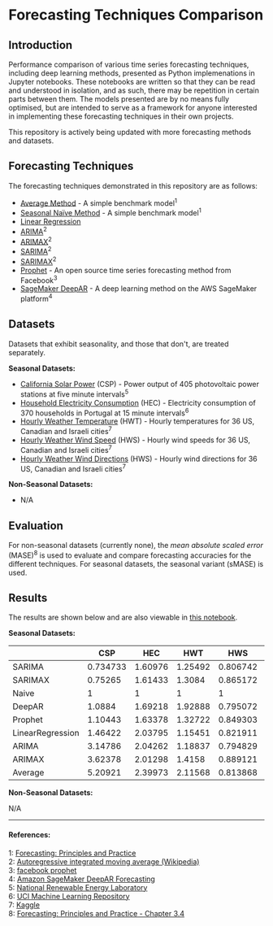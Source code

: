 # Forecasting Techniques Comparison

## Introduction

Performance comparison of various time series forecasting techniques, including deep learning methods, presented as Python implemenations in Jupyter notebooks. These notebooks are written so that they can be read and understood in isolation, and as such, there may be repetition in certain parts between them. The models presented are by no means fully optimised, but are intended to serve as a framework for anyone interested in implementing these forecasting techniques in their own projects.

This repository is actively being updated with more forecasting methods and datasets.

## Forecasting Techniques

The forecasting techniques demonstrated in this repository are as follows:
- [Average Method](Average) - A simple benchmark model<sup>1</sup>
- [Seasonal Naïve Method](Naive) - A simple benchmark model<sup>1</sup>
- [Linear Regression](LinearRegression)
- [ARIMA](ARIMA)<sup>2</sup>
- [ARIMAX](ARIMAX)<sup>2</sup>
- [SARIMA](SARIMA)<sup>2</sup>
- [SARIMAX](SARIMAX)<sup>2</sup>
- [Prophet](Prophet) - An open source time series forecasting method from Facebook<sup>3</sup>
- [SageMaker DeepAR](DeepAR) - A deep learning method on the AWS SageMaker platform<sup>4</sup>

## Datasets

Datasets that exhibit seasonality, and those that don't, are treated separately.

**Seasonal Datasets:**
- [California Solar Power](datasets/california-solar-power.ipynb) (CSP) - Power output of 405 photovoltaic power stations at five minute intervals<sup>5</sup>
- [Household Electricity Consumption](datasets/household-electricity-consumption.ipynb) (HEC) - Electricity consumption of 370 households in Portugal at 15 minute intervals<sup>6</sup>
- [Hourly Weather Temperature](datasets/hourly-weather.ipynb) (HWT) - Hourly temperatures for 36 US, Canadian and Israeli cities<sup>7</sup>
- [Hourly Weather Wind Speed](datasets/hourly-weather.ipynb) (HWS) - Hourly wind speeds for 36 US, Canadian and Israeli cities<sup>7</sup>
- [Hourly Weather Wind Directions](datasets/hourly-weather.ipynb) (HWS) - Hourly wind directions for 36 US, Canadian and Israeli cities<sup>7</sup>

**Non-Seasonal Datasets:**
- N/A

## Evaluation

For non-seasonal datasets (currently none), the *mean absolute scaled error* (MASE)<sup>8</sup> is used to evaluate and compare forecasting accuracies for the different techniques. For seasonal datasets, the seasonal variant (sMASE) is used.

## Results

The results are shown below and are also viewable in [this notebook](model-performance-comparisons.ipynb).

**Seasonal Datasets:**

||CSP|HEC|HWT|HWS|HWD|
|---|---|---|---|---|---|
|SARIMA|0.734733|1.60976|1.25492|0.806742|0.713394|
|SARIMAX|0.75265|1.61433|1.3084|0.865172|0.731366|
|Naive|1|1|1|1|1|
|DeepAR|1.0884|1.69218|1.92888|0.795072|0.754109|
|Prophet|1.10443|1.63378|1.32722|0.849303|0.999691|
|LinearRegression|1.46422|2.03795|1.15451|0.821911|0.830871|
|ARIMA|3.14786|2.04262|1.18837|0.794829|0.838663|
|ARIMAX|3.62378|2.01298|1.4158|0.889121|0.875279|
|Average|5.20921|2.39973|2.11568|0.813868|0.878027|


**Non-Seasonal Datasets:**

N/A

---
#### References:<br>
1: [Forecasting: Principles and Practice](https://otexts.org/fpp2/simple-methods.html)<br>
2: [Autoregressive integrated moving average (Wikipedia)](https://en.wikipedia.org/wiki/Autoregressive_integrated_moving_average)<br>
3: [facebook prophet](https://github.com/facebook/prophet)<br>
4: [Amazon SageMaker DeepAR Forecasting](https://docs.aws.amazon.com/sagemaker/latest/dg/deepar.html)<br>
5: [National Renewable Energy Laboratory](https://www.nrel.gov/grid/solar-power-data.html)<br>
6: [UCI Machine Learning Repository](https://archive.ics.uci.edu/ml/datasets/ElectricityLoadDiagrams20112014)<br>
7: [Kaggle](https://www.kaggle.com/selfishgene/historical-hourly-weather-data/home)<br>
8: [Forecasting: Principles and Practice - Chapter 3.4](https://otexts.org/fpp2/accuracy.html)<br>
